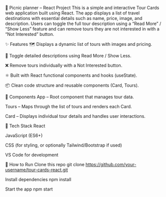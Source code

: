 🧳 Picnic planner – React Project
This is a simple and interactive Tour Cards web application built using React. The app displays a list of travel destinations with essential details such as name, price, image, and description. Users can toggle the full tour description using a “Read More” / “Show Less” feature and can remove tours they are not interested in with a “Not Interested” button.

✨ Features
🗺️ Displays a dynamic list of tours with images and pricing.

📖 Toggle detailed descriptions using Read More / Show Less.

❌ Remove tours individually with a Not Interested button.

⚛️ Built with React functional components and hooks (useState).

📦 Clean code structure and reusable components (Card, Tours).

📁 Components
App – Root component that manages tour data.

Tours – Maps through the list of tours and renders each Card.

Card – Displays individual tour details and handles user interactions.

🔧 Tech Stack
React

JavaScript (ES6+)

CSS (for styling, or optionally Tailwind/Bootstrap if used)

VS Code for development

🚀 How to Run
Clone this repo
git clone https://github.com/your-username/tour-cards-react.git

Install dependencies
npm install

Start the app
npm start

